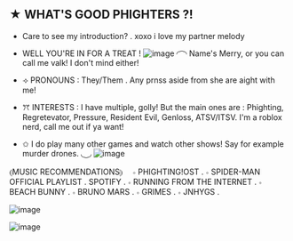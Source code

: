 ## ★ WHAT'S GOOD PHIGHTERS ?! 
- Care to see my introduction? 
. xoxo i love my partner melody

- WELL YOU'RE IN FOR A TREAT ! 
![image](https://github.com/user-attachments/assets/00b8456b-4e93-4088-8b17-9bfbab8a23d8) 
◜ ͡ ◝ 
Name's Merry, or you can call me valk! I don't mind either!
- ⟢ PRONOUNS : They/Them . Any prnss aside from she are aight with me! 
- ꔫ INTERESTS : I have multiple, golly! But the main ones are : 
Phighting, Regretevator, Pressure, Resident Evil, Genloss, ATSV/ITSV. I'm a roblox nerd, call me out if ya want!
- ✩ I do play many other games and watch other shows! Say for example murder drones. 
◟ ͜ ◞
![image](https://github.com/user-attachments/assets/68dd7473-d6be-4876-ab89-6bd988871ca5)

⦇MUSIC RECOMMENDATIONS⦈　
∘ PHIGHTING!OST . 
∘ SPIDER-MAN OFFICIAL PLAYLIST . SPOTIFY . 
∘ RUNNING FROM THE INTERNET . 
∘ BEACH BUNNY .
∘ BRUNO MARS . 
∘ GRIMES .
∘ JNHYGS . 

![image](https://github.com/user-attachments/assets/85d69d32-45a6-423e-b493-ce400b02d868)

![image](https://github.com/user-attachments/assets/2c324d87-b730-4ef1-b481-2c96e6154bc9)




<!--
**lxversvalk/lxversvalk** is a ✨ _special_ ✨ repository because its `README.md` (this file) appears on your GitHub profile.

Here are some ideas to get you started:

- 🔭 I’m currently working on ...
- 🌱 I’m currently learning ...
- 👯 I’m looking to collaborate on ...
- 🤔 I’m looking for help with ...
- 💬 Ask me about ...
- 📫 How to reach me: ...
- 😄 Pronouns: ...
- ⚡ Fun fact: ...
-->
